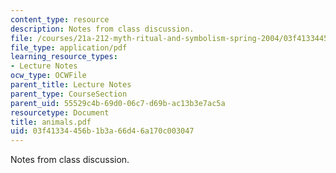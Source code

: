 ```yaml
---
content_type: resource
description: Notes from class discussion.
file: /courses/21a-212-myth-ritual-and-symbolism-spring-2004/03f41334456b1b3a66d46a170c003047_animals.pdf
file_type: application/pdf
learning_resource_types:
- Lecture Notes
ocw_type: OCWFile
parent_title: Lecture Notes
parent_type: CourseSection
parent_uid: 55529c4b-69d0-06c7-d69b-ac13b3e7ac5a
resourcetype: Document
title: animals.pdf
uid: 03f41334-456b-1b3a-66d4-6a170c003047
---
```

Notes from class discussion.

